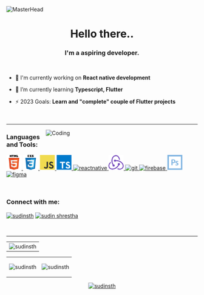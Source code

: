 ![MasterHead](https://miro.medium.com/max/1400/0*x4rQFjfi0iK3gS1T.gif)

<h1 align="center">Hello there..</h1> 
<h3 align="center">I'm a aspiring developer.</h3>

<br/>


- 🔭 I'm currently working on **React native development**

- 🌱 I’m currently learning **Typescript, Flutter**

- ⚡ 2023 Goals: **Learn and "complete" couple of Flutter projects**

<br/>
<hr/>
<img align="right" alt="Coding" width="400" src="https://user-images.githubusercontent.com/78398641/211130139-9f42d664-d45b-403a-92b8-dd02506d8145.jpg">
<h3 align="left">Languages and Tools:</h3>
<p align="left"> 
  <a href="https://www.w3.org/html/" target="_blank" rel="noreferrer"> 
    <img src="https://raw.githubusercontent.com/devicons/devicon/master/icons/html5/html5-original-wordmark.svg" alt="html5" width="40" height="40"/>
  </a> 
  <a href="https://www.w3schools.com/css/" target="_blank" rel="noreferrer"> 
    <img src="https://raw.githubusercontent.com/devicons/devicon/master/icons/css3/css3-original-wordmark.svg" alt="css3" width="40" height="40"/> 
  </a> 
  <a href="https://developer.mozilla.org/en-US/docs/Web/JavaScript" target="_blank" rel="noreferrer"> 
    <img src="https://raw.githubusercontent.com/devicons/devicon/master/icons/javascript/javascript-original.svg" alt="javascript" width="40" height="40"/> 
  </a>
  <a href="https://www.typescriptlang.org/" target="_blank" rel="noreferrer"> 
    <img src="https://raw.githubusercontent.com/devicons/devicon/master/icons/typescript/typescript-original.svg" alt="typescript" width="40" height="40"/> 
  </a>
  <a href="https://reactnative.dev/" target="_blank" rel="noreferrer"> 
    <img src="https://reactnative.dev/img/header_logo.svg" alt="reactnative" width="40" height="40"/> 
  </a> 
  <a href="https://redux.js.org" target="_blank" rel="noreferrer"> 
    <img src="https://raw.githubusercontent.com/devicons/devicon/master/icons/redux/redux-original.svg" alt="redux" width="40" height="40"/> 
  </a> 
  <a href="https://git-scm.com/" target="_blank" rel="noreferrer"> 
    <img src="https://www.vectorlogo.zone/logos/git-scm/git-scm-icon.svg" alt="git" width="40" height="40"/> 
  </a> 
  <a href="https://firebase.google.com/" target="_blank" rel="noreferrer"> 
    <img src="https://www.vectorlogo.zone/logos/firebase/firebase-icon.svg" alt="firebase" width="40" height="40"/> 
  </a> 
  <a href="https://www.photoshop.com/en" target="_blank" rel="noreferrer"> 
    <img src="https://raw.githubusercontent.com/devicons/devicon/master/icons/photoshop/photoshop-line.svg" alt="photoshop" width="40" height="40"/> 
  </a> 
  <a href="https://www.figma.com/" target="_blank" rel="noreferrer"> 
    <img src="https://www.vectorlogo.zone/logos/figma/figma-icon.svg" alt="figma" width="40" height="40"/> 
  </a> 
</p>

<br/>

<h3 align="left">Connect with me:</h3>
<p align="left">
<a href="https://dev.to/sudinsth" target="blank"><img align="center" src="https://raw.githubusercontent.com/rahuldkjain/github-profile-readme-generator/master/src/images/icons/Social/devto.svg" alt="sudinsth" height="30" width="40" /></a>
<a href="https://linkedin.com/in/sudin shrestha" target="blank"><img align="center" src="https://raw.githubusercontent.com/rahuldkjain/github-profile-readme-generator/master/src/images/icons/Social/linked-in-alt.svg" alt="sudin shrestha" height="30" width="40" /></a>
</p>

<br/>
<hr/>

<table align="center">
  <tr>
    <td>
      <img align="center" src="https://github-readme-stats.vercel.app/api/top-langs?username=sudinsth&show_icons=true&locale=en&layout=compact" alt="sudinsth" />
    </td>
  </tr>
</table>


<table>
  <tr>
    <td><p><img align="center" src="https://github-readme-streak-stats.herokuapp.com/?user=sudinsth&" alt="sudinsth" /></p></td>
    <td><p><img align="center" src="https://github-readme-stats.vercel.app/api?username=sudinsth&show_icons=true&locale=en" alt="sudinsth" /></p></td>
  </tr>
</table>

<div align="center">
  <p><a href="https://github.com/ryo-ma/github-profile-trophy"><img src="https://github-profile-trophy.vercel.app/?username=sudinsth" alt="sudinsth" /></a></p>
</div>










